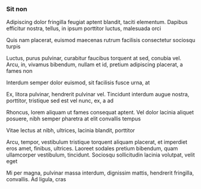 ### Sit non

Adipiscing dolor fringilla feugiat aptent blandit, taciti elementum. Dapibus efficitur nostra, tellus, in ipsum porttitor luctus, malesuada orci

Quis nam placerat, euismod maecenas rutrum facilisis consectetur sociosqu turpis

Luctus, purus pulvinar, curabitur faucibus torquent at sed, conubia vel. Arcu, in, vivamus bibendum, nullam et id, pretium adipiscing placerat, a fames non

Interdum semper dolor euismod, sit facilisis fusce urna, at

Ex, litora pulvinar, hendrerit pulvinar vel. Tincidunt interdum augue nostra, porttitor, tristique sed est vel nunc, ex, a ad

Rhoncus, lorem aliquam ut fames consequat aptent. Vel dolor lacinia aliquet posuere, nibh semper pharetra at elit convallis tempus

Vitae lectus at nibh, ultrices, lacinia blandit, porttitor

Arcu, tempor, vestibulum tristique torquent aliquam placerat, et imperdiet eros amet, finibus, ultrices. Laoreet sodales pretium bibendum, quam ullamcorper vestibulum, tincidunt. Sociosqu sollicitudin lacinia volutpat, velit eget

Mi per magna, pulvinar massa interdum, dignissim mattis, hendrerit fringilla, convallis. Ad ligula, cras


